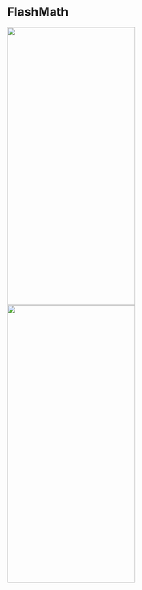 # FlashMath


<img src= "https://github.com/Robertm339/FlashMath/assets/71312299/1a884471-7a89-4294-b491-5e50eddb2577" width="300" height="647">


<img src= "https://github.com/Robertm339/FlashMath/assets/71312299/f8d16bef-88c6-401a-8dcb-e29cee00cc92" width="300" height="647">
